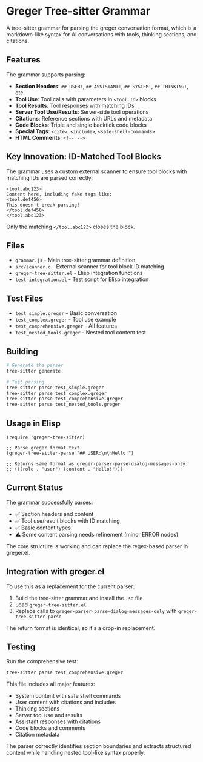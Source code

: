 # Greger Tree-sitter Grammar

A tree-sitter grammar for parsing the greger conversation format, which is a markdown-like syntax for AI conversations with tools, thinking sections, and citations.

## Features

The grammar supports parsing:

- **Section Headers**: `## USER:`, `## ASSISTANT:`, `## SYSTEM:`, `## THINKING:`, etc.
- **Tool Use**: Tool calls with parameters in `<tool.ID>` blocks
- **Tool Results**: Tool responses with matching IDs
- **Server Tool Use/Results**: Server-side tool operations
- **Citations**: Reference sections with URLs and metadata
- **Code Blocks**: Triple and single backtick code blocks
- **Special Tags**: `<cite>`, `<include>`, `<safe-shell-commands>`
- **HTML Comments**: `<!-- -->`

## Key Innovation: ID-Matched Tool Blocks

The grammar uses a custom external scanner to ensure tool blocks with matching IDs are parsed correctly:

```
<tool.abc123>
Content here, including fake tags like:
<tool.def456>
This doesn't break parsing!
</tool.def456>
</tool.abc123>
```

Only the matching `</tool.abc123>` closes the block.

## Files

- `grammar.js` - Main tree-sitter grammar definition
- `src/scanner.c` - External scanner for tool block ID matching
- `greger-tree-sitter.el` - Elisp integration functions
- `test-integration.el` - Test script for Elisp integration

## Test Files

- `test_simple.greger` - Basic conversation
- `test_complex.greger` - Tool use example
- `test_comprehensive.greger` - All features
- `test_nested_tools.greger` - Nested tool content test

## Building

```bash
# Generate the parser
tree-sitter generate

# Test parsing
tree-sitter parse test_simple.greger
tree-sitter parse test_complex.greger
tree-sitter parse test_comprehensive.greger
tree-sitter parse test_nested_tools.greger
```

## Usage in Elisp

```elisp
(require 'greger-tree-sitter)

;; Parse greger format text
(greger-tree-sitter-parse "## USER:\n\nHello!")

;; Returns same format as greger-parser-parse-dialog-messages-only:
;; (((role . "user") (content . "Hello!")))
```

## Current Status

The grammar successfully parses:
- ✅ Section headers and content
- ✅ Tool use/result blocks with ID matching
- ✅ Basic content types
- ⚠️  Some content parsing needs refinement (minor ERROR nodes)

The core structure is working and can replace the regex-based parser in greger.el.

## Integration with greger.el

To use this as a replacement for the current parser:

1. Build the tree-sitter grammar and install the `.so` file
2. Load `greger-tree-sitter.el`
3. Replace calls to `greger-parser-parse-dialog-messages-only` with `greger-tree-sitter-parse`

The return format is identical, so it's a drop-in replacement.

## Testing

Run the comprehensive test:

```bash
tree-sitter parse test_comprehensive.greger
```

This file includes all major features:
- System content with safe shell commands
- User content with citations and includes
- Thinking sections
- Server tool use and results
- Assistant responses with citations
- Code blocks and comments
- Citation metadata

The parser correctly identifies section boundaries and extracts structured content while handling nested tool-like syntax properly.
